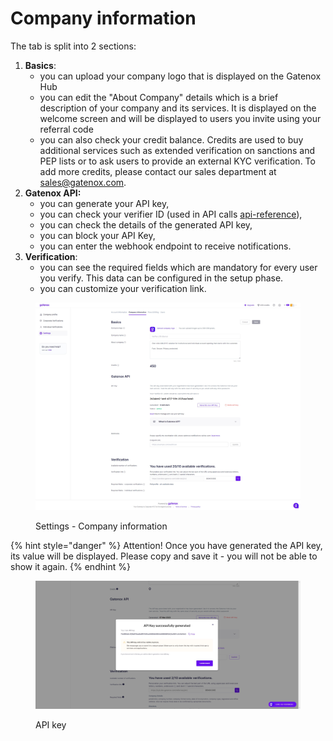 # Company information

The tab is split into 2 sections:

1. **Basics**:
   * you can upload your company logo that is displayed on the Gatenox Hub
   * you can edit the "About Company" details which is a brief description of your company and its services. It is displayed on the welcome screen and will be displayed to users you invite using your referral code
   * you can also check your credit balance. Credits are used to buy additional services such as extended verification on sanctions and PEP lists or to ask users to provide an external KYC verification. To add more credits, please contact our sales department at sales@gatenox.com.
2. **Gatenox API:**
   * you can generate your API key,
   * you can check your verifier ID (used in API calls [api-reference](../gatenox-api/api-reference/ "mention")),&#x20;
   * you can check the details of the generated API key,
   * you can block your API Key,
   * you can enter the webhook endpoint to receive notifications.&#x20;
3. **Verification**:
   * you can see the required fields which are mandatory for every user you verify. This data can be configured in the setup phase.
   * you can customize your verification link.

<figure><img src="../.gitbook/assets/SettingsCompanyInfo.png" alt="Settings - Company information"><figcaption><p>Settings - Company information</p></figcaption></figure>

{% hint style="danger" %}
Attention! Once you have generated the API key, its value will be displayed. Please copy and save it - you will not be able to show it again.
{% endhint %}

<figure><img src="../.gitbook/assets/Settings_Gatenox_API_popup.png" alt="API key"><figcaption><p>API key</p></figcaption></figure>
